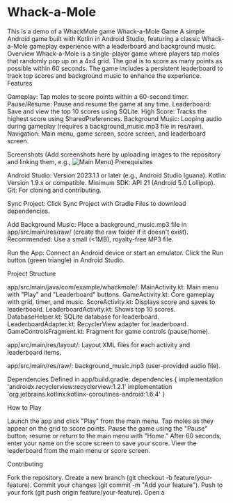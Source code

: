 # Whack-a-Mole
This is a demo of a WhackMole game
Whack-a-Mole Game
A simple Android game built with Kotlin in Android Studio, featuring a classic Whack-a-Mole gameplay experience with a leaderboard and background music.
Overview
Whack-a-Mole is a single-player game where players tap moles that randomly pop up on a 4x4 grid. The goal is to score as many points as possible within 60 seconds. The game includes a persistent leaderboard to track top scores and background music to enhance the experience.
Features

Gameplay: Tap moles to score points within a 60-second timer.
Pause/Resume: Pause and resume the game at any time.
Leaderboard: Save and view the top 10 scores using SQLite.
High Score: Tracks the highest score using SharedPreferences.
Background Music: Looping audio during gameplay (requires a background_music.mp3 file in res/raw).
Navigation: Main menu, game screen, score screen, and leaderboard screen.

Screenshots
(Add screenshots here by uploading images to the repository and linking them, e.g., ![Main Menu](screenshots/main_menu.png))
Prerequisites

Android Studio: Version 2023.1.1 or later (e.g., Android Studio Iguana).
Kotlin: Version 1.9.x or compatible.
Minimum SDK: API 21 (Android 5.0 Lollipop).
Git: For cloning and contributing.

Sync Project:
Click Sync Project with Gradle Files to download dependencies.


Add Background Music:
Place a background_music.mp3 file in app/src/main/res/raw/ (create the raw folder if it doesn't exist).
Recommended: Use a small (<1MB), royalty-free MP3 file.


Run the App:
Connect an Android device or start an emulator.
Click the Run button (green triangle) in Android Studio.



Project Structure

app/src/main/java/com/example/whackmole/:
MainActivity.kt: Main menu with "Play" and "Leaderboard" buttons.
GameActivity.kt: Core gameplay with grid, timer, and music.
ScoreActivity.kt: Displays score and saves to leaderboard.
LeaderboardActivity.kt: Shows top 10 scores.
DatabaseHelper.kt: SQLite database for leaderboard.
LeaderboardAdapter.kt: RecyclerView adapter for leaderboard.
GameControlsFragment.kt: Fragment for game controls (pause/home).


app/src/main/res/layout/:
Layout XML files for each activity and leaderboard items.


app/src/main/res/raw/:
background_music.mp3 (user-provided audio file).



Dependencies
Defined in app/build.gradle:
dependencies {
    implementation 'androidx.recyclerview:recyclerview:1.2.1'
    implementation 'org.jetbrains.kotlinx:kotlinx-coroutines-android:1.6.4'
}

How to Play

Launch the app and click "Play" from the main menu.
Tap moles as they appear on the grid to score points.
Pause the game using the "Pause" button; resume or return to the main menu with "Home."
After 60 seconds, enter your name on the score screen to save your score.
View the leaderboard from the main menu or score screen.

Contributing

Fork the repository.
Create a new branch (git checkout -b feature/your-feature).
Commit your changes (git commit -m "Add your feature").
Push to your fork (git push origin feature/your-feature).
Open a

